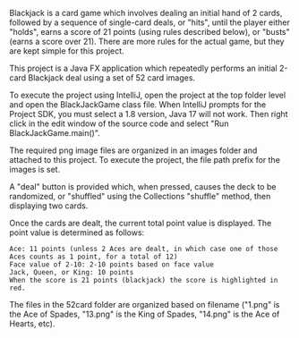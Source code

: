 Blackjack is a card game which involves dealing an initial hand of 2 cards, followed by a sequence of single-card deals, or "hits", until the player either "holds", earns a score of 21 points (using rules described below), or "busts" (earns a score over 21). There are more rules for the actual game, but they are kept simple for this project.

This project is a Java FX application which repeatedly performs an initial 2-card Blackjack deal using a set of 52 card images.

To execute the project using IntelliJ, open the project at the top folder level and open the BlackJackGame class file. When IntelliJ prompts for the Project SDK, you must select a 1.8 version, Java 17 will not work. Then right click in the edit window of the source code and select "Run BlackJackGame.main()".

The required png image files are organized in an images folder and attached to this project. To execute the project, the file path prefix for the images is set.

A "deal" button is provided which, when pressed, causes the deck to be randomized, or "shuffled" using the Collections "shuffle" method, then displaying two cards.

Once the cards are dealt, the current total point value is displayed. The point value is determined as follows:

    Ace: 11 points (unless 2 Aces are dealt, in which case one of those Aces counts as 1 point, for a total of 12)
    Face value of 2-10: 2-10 points based on face value
    Jack, Queen, or King: 10 points
    When the score is 21 points (blackjack) the score is highlighted in red.

The files in the 52card folder are organized based on filename ("1.png" is the Ace of Spades, "13.png" is the King of Spades,  "14.png" is the Ace of Hearts, etc). 
